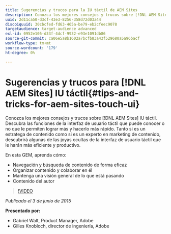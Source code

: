 ```yaml
---
title: Sugerencias y trucos para la IU táctil de AEM Sites
description: Conozca los mejores consejos y trucos sobre [!DNL AEM Sites] IU táctil. Descubra las funciones de la interfaz de usuario táctil que puede conocer o no que le permiten lograr más y hacerlo más rápido. Tanto si es un estratega de contenido como si es un experto en marketing de contenido, descubrirá algunas de las joyas ocultas de la interfaz de usuario táctil que le harán más eficiente y productivo.
uuid: 2d11ca50-d3cf-43e3-8256-358d72d03a44
discoiquuid: 30cbcfed-fd63-465a-be79-eb2cfeec9078
targetaudience: target-audience advanced
exl-id: 0952e105-d33f-4dcf-9932-e93e1091db86
source-git-commit: ca06e5a8b1602a7bcfb83a43f529680a5a96bacf
workflow-type: tm+mt
source-wordcount: '179'
ht-degree: 0%

---
```


# Sugerencias y trucos para [!DNL AEM Sites] IU táctil{#tips-and-tricks-for-aem-sites-touch-ui}

Conozca los mejores consejos y trucos sobre [!DNL AEM Sites] IU táctil. Descubra las funciones de la interfaz de usuario táctil que puede conocer o no que le permiten lograr más y hacerlo más rápido. Tanto si es un estratega de contenido como si es un experto en marketing de contenido, descubrirá algunas de las joyas ocultas de la interfaz de usuario táctil que le harán más eficiente y productivo.

En esta GEM, aprenda cómo:

* Navegación y búsqueda de contenido de forma eficaz
* Organizar contenido y colaborar en él
* Mantenga una visión general de lo que está pasando
* Contenido del autor

>[!VIDEO](https://video.tv.adobe.com/v/19377/?quality=9)

*Publicado el 3 de junio de 2015*

**Presentado por:**

* Gabriel Walt, Product Manager, Adobe
* Gilles Knobloch, director de ingeniería, Adobe

<!--
[Get back to the Overview](https://helpx.adobe.com/experience-manager/kt/eseminars/gems/aem-index.html)
-->
